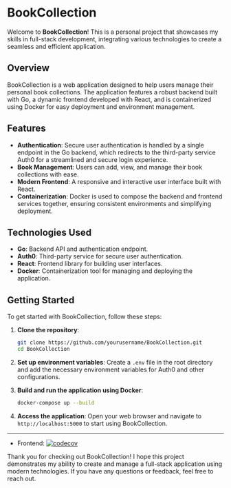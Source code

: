 # BookCollection

Welcome to **BookCollection**! This is a personal project that showcases my skills in full-stack development, integrating various technologies to create a seamless and efficient application.

## Overview

BookCollection is a web application designed to help users manage their personal book collections. The application features a robust backend built with Go, a dynamic frontend developed with React, and is containerized using Docker for easy deployment and environment management.

## Features

- **Authentication**: Secure user authentication is handled by a single endpoint in the Go backend, which redirects to the third-party service Auth0 for a streamlined and secure login experience.
- **Book Management**: Users can add, view, and manage their book collections with ease.
- **Modern Frontend**: A responsive and interactive user interface built with React.
- **Containerization**: Docker is used to compose the backend and frontend services together, ensuring consistent environments and simplifying deployment.

## Technologies Used

- **Go**: Backend API and authentication endpoint.
- **Auth0**: Third-party service for secure user authentication.
- **React**: Frontend library for building user interfaces.
- **Docker**: Containerization tool for managing and deploying the application.

## Getting Started

To get started with BookCollection, follow these steps:
    
1. **Clone the repository**:
    ```sh
    git clone https://github.com/yourusername/BookCollection.git
    cd BookCollection
    ```

2. **Set up environment variables**:
    Create a `.env` file in the root directory and add the necessary environment variables for Auth0 and other configurations.

3. **Build and run the application using Docker**:
    ```sh
    docker-compose up --build
    ```

4. **Access the application**:
    Open your web browser and navigate to `http://localhost:5000` to start using BookCollection.

---

- Frontend: [![codecov](https://codecov.io/gh/RyanFloresTT/BookCollectionApp/branch/main/graph/badge.svg)](https://codecov.io/gh/RyanFloresTT/BookCollectionApp)

Thank you for checking out BookCollection! I hope this project demonstrates my ability to create and manage a full-stack application using modern technologies. If you have any questions or feedback, feel free to reach out.

